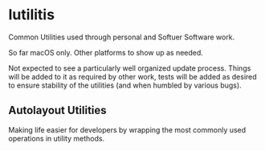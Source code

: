 # Iutilitis

Common Utilities used through personal and Softuer Software work.

So far macOS only. Other platforms to show up as needed.

Not expected to see a particularly well organized update process. Things will be added to it as required by other work,
tests will be added as desired to ensure stability of the utilities (and when humbled by various bugs).

## Autolayout Utilities

Making life easier for developers by wrapping the most commonly used operations in utility methods.
